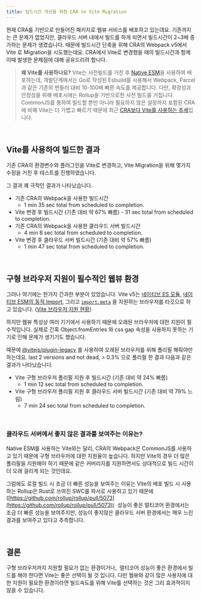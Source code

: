 ```yaml
---
title: 빌드시간 개선을 위한 CRA to Vite Migration
---
```


현재 CRA를 기반으로 만들어진 패키지로 웹뷰 서비스를 배포하고 있는데요. 기존까지는 큰 문제가 없었지만, 클라우드 서버 내에서 빌드를 하게 되면서 빌드시간이 2~3배 증가하는 문제가 생겼습니다. 때문에 빌드시간 단축을 위해 CRA의 Webpack v5에서 Vite 로 Migration을 시도했는데요. CRA에서 Vite로 변경했을 때의 빌드시간과 함께 이때 발생한 문제점에 대해 공유드리려 합니다.

> **왜 Vite를 사용하나요?**
> Vite는 사전빌드를 거친 후 [Native ESM](https://developer.mozilla.org/en-US/docs/Web/JavaScript/Guide/Modules)을 사용하여 배포하는데, 개발단계에서는 Go로 작성된 Esbuild를 사용해서 Webpack, Parcel과 같은 기존의 번들러 대비 10-100배 빠른 속도를 제공합니다. 다만, 확장성과 안정성을 위해 배포시에는 Rollup을 기반으로한 사전 빌드를 거칩니다.
> ⠀
> CommonJS를 통하여 빌드할 뿐만 아니라 필요하지 않은 설정까지 포함된 CRA에 비해 Vite는 더 가볍고 빠르기 때문에 최근 [CRA보다 Vite를 사용하는 추세](https://github.com/reactjs/react.dev/pull/5487)입니다.

 <br />

## **Vite를 사용하여 빌드한 결과**

기존 CRA의 환경변수와 플러그인을 Vite로 변경하고, Vite Migration을 위해 몇가지 수정을 거친 후 테스트를 진행하였습니다.

그 결과 꽤 극적인 결과가 나타났습니다.

>

- 기존 CRA의 Webpack을 사용한 빌드시간
  - 1 min 35 sec total from scheduled to completion.
- Vite 변경 후 빌드시간 (기존 대비 약 67% 빠름) - 31 sec total from scheduled to completion.
  ⠀
- 기존 CRA의 Webpack을 사용한 클라우드 서버 빌드시간
  - 4 min 8 sec total from scheduled to completion.
- Vite 변경 후 클라우드 서버 빌드시간 (기존 대비 약 57% 빠름)
  - 1 min 47 sec total from scheduled to completion.

<br />

## **구형 브라우저 지원이 필수적인 웹뷰 환경**

그러나 여기에는 한가지 간과한 부분이 있었습니다. Vite v5는 [네이티브 ES 모듈](https://caniuse.com/es6-module), [네이티브 ESM의 동적 Import](https://caniuse.com/es6-module-dynamic-import), 그리고 [`import.meta`](https://caniuse.com/?search=import_meta) 을 지원하는 브라우저를 타깃으로 하고 있습니다. ([Vite 브라우저 지원 현황](https://ko.vitejs.dev/guide/build.html#browser-compatibility))

하지만 웹뷰 특성상 여러 기기에서 사용하기 때문에 오래된 브라우저에 대한 지원이 필수적입니다. 실제로 간혹 Object.fromEntries 와 css gap 속성을 사용하지 못하는 기기로 인해 문제가 생기기도 했습니다.

때문에 [@vitejs/plugin-legacy](https://github.com/vitejs/vite/tree/main/packages/plugin-legacy) 를 사용하여 오래된 브라우저를 위해 폴리필 해줘야만 하는데요. last 2 versions and not dead, > 0.3% 으로 폴리필 한 결과 다음과 같은 결과가 나타났습니다.

>

- Vite 구형 브라우저 폴리필 지원 후 빌드시간 (기존 대비 약 24% 빠름)
  - 1 min 12 sec total from scheduled to completion.
- Vite 구형 브라우저 폴리필 지원 후 클라우드 서버 빌드시간 (기존 대비 약 79% 느림)
  - 7 min 24 sec total from scheduled to completion.

<br />

### 클라우드 서버에서 좋지 않은 결과를 보여주는 이유는?

Native ESM를 사용하는 Vite와는 달리, CRA의 Webpack은 CommonJS를 사용하고 있기 때문에 구형 브라우저에 대한 지원율이 높습니다. 하지만 Vite의 경우 더 많은 폴리필을 지원해야 하기 때문에 같은 커버리지를 지원하면서도 상대적으로 빌드 시간이 더 오래 걸리게 되는 것인데요.

그럼에도 로컬 빌드 시 조금 더 빠른 성능을 보여주는 이유는 Vite의 배포 빌드 시 사용하는 Rollup은 Rust로 쓰여진 SWC를 파서로 사용하고 있기 때문에([https://github.com/rollup/rollup/pull/5073](https://github.com/rollup/rollup/pull/5073))  성능이 좋은 멀티코어 환경에서는 조금 더 빠른 성능을 보여주지만, 성능이 좋지않은 클라우드 서버 환경에서는 매우 느린 결과를 보여주고 있다고 추측합니다.

<br />

## **결론**

구형 브라우저까지 지원할 필요가 없는 환경이거나,  멀티코어 성능이 좋은 환경에서 빌드를 해야 한다면 Vite는 좋은 선택이 될 것 입니다. 다만 웹뷰와 같이 많은 사용자에 대한 지원이 필요한 환경이라면 빌드속도를 위해 Vite를 선택하는 것은 그리 효과적이지 않을 수 있습니다.
